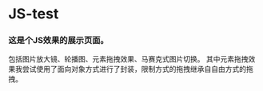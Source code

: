 # JS-test

### 这是个JS效果的展示页面。

包括图片放大镜、轮播图、元素拖拽效果、马赛克式图片切换。
其中元素拖拽效果我尝试使用了面向对象方式进行了封装，限制方式的拖拽继承自自由方式的拖拽。
